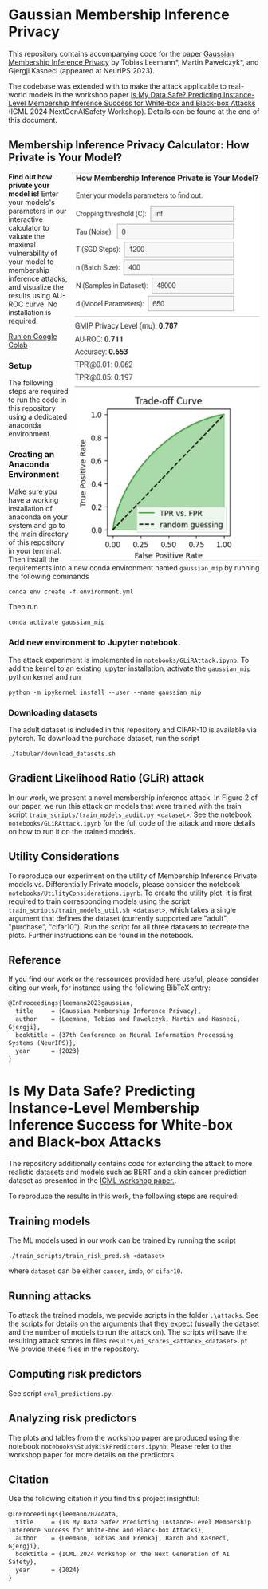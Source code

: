 # Gaussian Membership Inference Privacy

This repository contains accompanying code for the paper [Gaussian Membership Inference Privacy](https://arxiv.org/abs/2306.07273) by Tobias Leemann*, Martin Pawelczyk*, and Gjergji Kasneci (appeared at NeurIPS 2023). 

The codebase was extended with to make the attack applicable to real-world models in the workshop paper [Is My Data Safe? Predicting Instance-Level Membership Inference Success for White-box and Black-box Attacks](https://openreview.net/forum?id=YfzvhsKymO) (ICML 2024 NextGenAISafety Workshop). Details can be found at the end of this document.

## Membership Inference Privacy Calculator: How Private is Your Model? 

<a href="https://colab.research.google.com/drive/1R3yqS8k9bOhxp3WPmOmBKUvrKPTGKLjs?usp=sharing"><img align="right" width="378" height="778" src="https://raw.githubusercontent.com/tleemann/gaussian_mip/main/images/PrivacyCalculator.PNG"></a>

**Find out how private your model is!** Enter your models's parameters in our interactive calculator to valuate the maximal vulnerability of your model to membership inference attacks, and visualize the results using AU-ROC curve. No installation is required.

[Run on Google Colab](https://colab.research.google.com/drive/1R3yqS8k9bOhxp3WPmOmBKUvrKPTGKLjs?usp=sharing)

### Setup
The following steps are required to run the code in this repository using a dedicated anaconda environment.

### Creating an Anaconda Environment
Make sure you have a working installation of anaconda on your system and go to the main directory of this repository in your terminal.
Then install the requirements into a new conda environment named ```gaussian_mip``` by running the following commands 
```
conda env create -f environment.yml
```
Then run
```
conda activate gaussian_mip
```

### Add new environment to Jupyter notebook.
The attack experiment is implemented in ```notebooks/GLiRAttack.ipynb```. To add the kernel to an existing jupyter installation, activate the ```gaussian_mip``` python kernel and run

```
python -m ipykernel install --user --name gaussian_mip
```

### Downloading datasets
The adult dataset is included in this repository and CIFAR-10 is available via pytorch. To download the purchase dataset, run the script
```
./tabular/download_datasets.sh
```

## Gradient Likelihood Ratio (GLiR) attack

In our work, we present a novel membership inference attack. In Figure 2 of our paper, we run this attack on models that were trained with the train script ```train_scripts/train_models_audit.py <dataset>```. See the notebook ```notebooks/GLiRAttack.ipynb``` for the full code of the attack and more details on how to run it on the trained models.

## Utility Considerations

To reproduce our experiment on the utility of Membership Inference Private models vs. Differentially Private models, please consider the notebook ``notebooks/UtilityConsiderations.ipynb``. To create the utility plot, it is first required to train corresponding models using the script ``train_scripts/train_models_util.sh <dataset>``, which takes a single argument that defines the dataset (currently supported are "adult", "purchase", "cifar10"). Run the script for all three datasets to recreate the plots. Further instructions can be found in the notebook.


## Reference
If you find our work or the ressources provided here useful, please consider citing our work, for instance using the following BibTeX entry:

```
@InProceedings{leemann2023gaussian,
  title     = {Gaussian Membership Inference Privacy},
  author    = {Leemann, Tobias and Pawelczyk, Martin and Kasneci, Gjergji},
  booktitle = {37th Conference on Neural Information Processing Systems (NeurIPS)},
  year      = {2023}
}
```

# Is My Data Safe? Predicting Instance-Level Membership Inference Success for White-box and Black-box Attacks
The repository additionally contains code for extending the attack to more realistic datasets and models such as BERT and a skin cancer prediction dataset as presented in the [ICML workshop paper.](https://openreview.net/forum?id=YfzvhsKymO).

To reproduce the results in this work, the following steps are required:

## Training models
The ML models used in our work can be trained by running the script
```
./train_scripts/train_risk_pred.sh <dataset>
```
where ```dataset``` can be either ```cancer```, ```imdb```, or ```cifar10```.

## Running attacks
To attack the trained models, we provide scripts in the folder ```.\attacks```. 
See the scripts for details on the arguments that they expect (usually the dataset and the number of models to run the attack on).
The scripts will save the resulting attack scores in files
```results/mi_scores_<attack>_<dataset>.pt```
We provide these files in the repository.

## Computing risk predictors

See script ```eval_predictions.py```.

## Analyzing risk predictors
The plots and tables from the workshop paper are produced using the notebook ```notebooks\StudyRiskPredictors.ipynb```.
Please refer to the workshop paper for more details on the predictors.


## Citation
Use the following citation if you find this project insightful:
```
@InProceedings{leemann2024data,
  title     = {Is My Data Safe? Predicting Instance-Level Membership Inference Success for White-box and Black-box Attacks},
  author    = {Leemann, Tobias and Prenkaj, Bardh and Kasneci, Gjergji},
  booktitle = {ICML 2024 Workshop on the Next Generation of AI Safety},
  year      = {2024}
}
```



